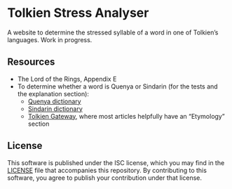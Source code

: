 # Tolkien Stress Analyser

A website to determine the stressed syllable of a word in one of Tolkien’s languages.
Work in progress.

## Resources

- The Lord of the Rings, Appendix E
- To determine whether a word is Quenya or Sindarin (for the tests and the explanation section):
  - [Quenya dictionary](https://www.ambar-eldaron.com/telechargements/quenya-engl-A4.pdf)
  - [Sindarin dictionary](https://www.jrrvf.com/hisweloke/sindar/online/sindar/dict-sd-en.html)
  - [Tolkien Gateway](http://tolkiengateway.net/), where most articles helpfully have an “Etymology” section

## License

This software is published under the ISC license,
which you may find in the [LICENSE](LICENSE) file that accompanies this repository.
By contributing to this software,
you agree to publish your contribution under that license.
